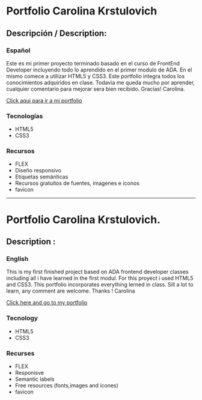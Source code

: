 # Portfolio Carolina Krstulovich

## Descripción / Description:
### Español

Este es mi primer proyecto terminado basado en el curso de FrontEnd Developer incluyendo todo lo aprendido en el primer modulo de ADA. 
En el mismo comece a utilizar HTML5 y CSS3.
Este portfolio integra todos los conocimientos adquiridos en clase.
Todavia me queda mucho por aprender, cualquier comentario para mejorar sera bien recibido. 
Gracias! 
Carolina.

[Click aqui para ir a mi portfolio](https://portfolio-carokrstulovich.netlify.app/)

### Tecnologías
- HTML5
- CSS3

### Recursos 

- FLEX
- Diseño responsivo
- Etiquetas semánticas
- Recursos gratuitos de fuentes, imagenes e íconos
- favicon


---
# Portfolio Carolina Krstulovich.

## Description :

### English 

This is my first finished project based on ADA frontend developer classes including all i have learned in the first modul.
For this proyect i used HTML5 and CSS3.
This portfolio incorporates everything lerned in class. 
Sill a lot to learn, any comment are welcome.
Thanks ! 
Carolina

[Click here and go to my portfolio](https://portfolio-carokrstulovich.netlify.app/)

### Tecnology
- HTML5
- CSS3

### Recurses

- FLEX
- Responisve
- Semantic labels
- Free resources (fonts,images and icones)
- favicon

